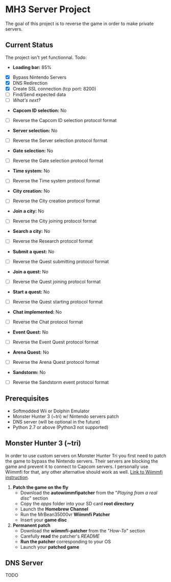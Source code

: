 # MH3 Server Project

The goal of this project is to reverse the game in order to make private servers.


Current Status
--------------
The project isn't yet functionnal. Todo:
 * **Loading bar:** 85%
- [x] Bypass Nintendo Servers
- [x] DNS Redirection
- [x] Create SSL connection (tcp port: 8200)
- [ ] Find/Send expected data
- [ ] *What's next?*
 * **Capcom ID selection:** No
- [ ] Reverse the Capcom ID selection protocol format 
 * **Server selection:** No
- [ ] Reverse the Server selection protocol format
 * **Gate selection:** No
- [ ] Reverse the Gate selection protocol format
 * **Time system:** No
- [ ] Reverse the Time system protocol format
 * **City creation:** No
- [ ] Reverse the City creation protocol format
 * **Join a city:** No
- [ ] Reverse the City joining protocol format
 * **Search a city:** No
- [ ] Reverse the Research protocol format
 * **Submit a quest:** No
- [ ] Reverse the Quest submitting protocol format
 * **Join a quest:** No
- [ ] Reverse the Quest joining protocol format
 * **Start a quest:** No
- [ ] Reverse the Quest starting protocol format
 * **Chat implemented:** No
- [ ] Reverse the Chat protocol format
 * **Event Quest:** No
- [ ] Reverse the Event Quest protocol format
 * **Arena Quest:** No
- [ ] Reverse the Arena Quest protocol format
 * **Sandstorm:** No
- [ ] Reverse the Sandstorm event protocol format


Prerequisites
-------------
 * Softmodded Wii or Dolphin Emulator
 * Monster Hunter 3 (~tri) w/ Nintendo servers patch
 * DNS server (will be optional in the future)
 * Python 2.7 or above (Python3 not supported)


Monster Hunter 3 (~tri)
-----------------------
In order to use custom servers on Monster Hunter Tri you first need to patch the game to bypass the Nintendo servers. Their servers are blocking the game and prevent it to connect to Capcom servers. I personally use Wiimmfi for that, any other alternative should work as well.
[Link to Wiimmfi instruction](http://wiki.tockdom.com/wiki/MKWii_Network_Protocol/Server/Wiimmfi-Patcher).

1. **Patch the game on the fly**
   * Download the **autowiimmfipatcher** from the "*Playing from a real disc*" section
   * Copy the *apps* folder into your SD card **root directory**
   * Launch the **Homebrew Channel**
   * Run the MrBean35000vr **Wiimmfi Patcher**
   * Insert your **game disc**
2. **Permanent patch**
   * Download the **wiimmfi-patcher** from the "*How-To*" section
   * Carefully **read** the patcher's *README*
   * **Run the patcher** corresponding to your OS
   * Launch your **patched game**


DNS Server
----------
TODO
